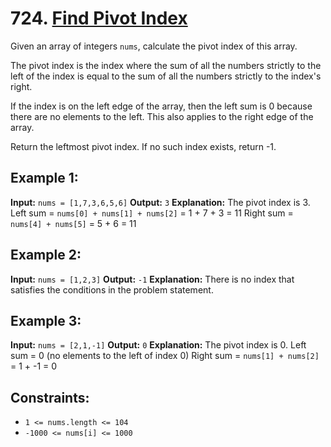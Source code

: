 # 724. [Find Pivot Index](https://leetcode.com/problems/find-pivot-index/description/)

Given an array of integers `nums`, calculate the pivot index of this array.

The pivot index is the index where the sum of all the numbers strictly to the left of the index is equal to the sum of all the numbers strictly to the index's right.

If the index is on the left edge of the array, then the left sum is 0 because there are no elements to the left. This also applies to the right edge of the array.

Return the leftmost pivot index. If no such index exists, return -1.

## Example 1:

**Input:** `nums = [1,7,3,6,5,6]`
**Output:** `3`
**Explanation:**
The pivot index is 3.
Left sum = `nums[0] + nums[1] + nums[2]` = 1 + 7 + 3 = 11
Right sum = `nums[4] + nums[5]` = 5 + 6 = 11

## Example 2:

**Input:** `nums = [1,2,3]`
**Output:** `-1`
**Explanation:**
There is no index that satisfies the conditions in the problem statement.

## Example 3:

**Input:** `nums = [2,1,-1]`
**Output:** `0`
**Explanation:**
The pivot index is 0.
Left sum = 0 (no elements to the left of index 0)
Right sum = `nums[1] + nums[2]` = 1 + -1 = 0

## Constraints:

- `1 <= nums.length <= 104`
- `-1000 <= nums[i] <= 1000`

